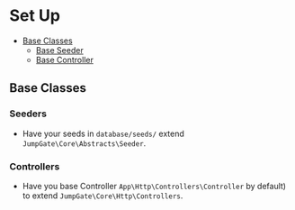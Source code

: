 # Set Up

- [Base Classes](#base-classes)
    - [Base Seeder](#base-seeder)
    - [Base Controller](#base-controller)

<a name="base-classes"></a>
## Base Classes

<a name="base-seeder"></a>
### Seeders
- Have your seeds in `database/seeds/` extend `JumpGate\Core\Abstracts\Seeder`.

<a name="base-controller"></a>
### Controllers
- Have you base Controller `App\Http\Controllers\Controller` by default) to extend `JumpGate\Core\Http\Controllers`.

